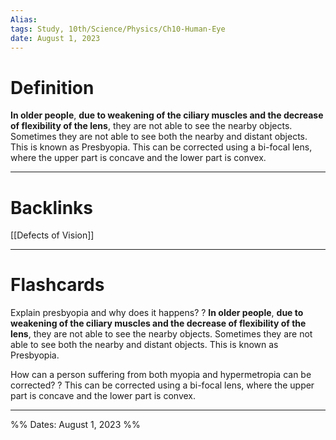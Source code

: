 ```yaml
---
Alias:
tags: Study, 10th/Science/Physics/Ch10-Human-Eye
date: August 1, 2023
---
```

# Definition
**In older people**, **due to weakening of the ciliary muscles and the decrease of flexibility of the lens**, they are not able to see the nearby objects. Sometimes they are not able to see both the nearby and distant objects. This is known as Presbyopia.
This can be corrected using a bi-focal lens, where the upper part is concave and the lower part is convex.


---
# Backlinks
[[Defects of Vision]]

---
# Flashcards

Explain presbyopia and why does it happens?
?
**In older people**, **due to weakening of the ciliary muscles and the decrease of flexibility of the lens**, they are not able to see the nearby objects. Sometimes they are not able to see both the nearby and distant objects. This is known as Presbyopia.
<!--SR:!2024-09-28,276,222-->

How can a person suffering from both myopia and hypermetropia can be corrected?
?
This can be corrected using a bi-focal lens, where the upper part is concave and the lower part is convex.
<!--SR:!2025-05-23,450,280-->

---

%%
Dates: August 1, 2023
%%